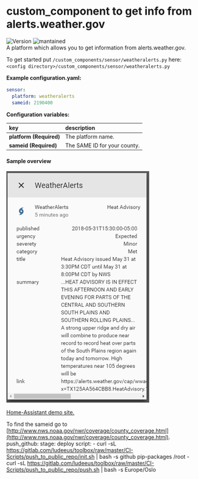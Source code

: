 # custom_component to get info from alerts.weather.gov
![Version](https://img.shields.io/badge/version-1.0.0-green.svg?style=for-the-badge) ![mantained](https://img.shields.io/maintenance/yes/2018.svg?style=for-the-badge)   
A platform which allows you to get information from alerts.weather.gov. 
  
To get started put `/custom_components/sensor/weatheralerts.py` here:
`<config directory>/custom_components/sensor/weatheralerts.py`  
  
**Example configuration.yaml:**
```yaml
sensor:
  platform: weatheralerts
  sameid: 2190400
```
**Configuration variables:**  
  
key | description  
:--- | :---  
**platform (Required)** | The platform name.  
**sameid (Required)** | The SAME ID for your county.  
  
#### Sample overview
![Sample overview](overview.png)
  
[Home-Assistant demo site.](https://ha-test-weatheralerts.halfdecent.io)
  
To find the sameid go to [http://www.nws.noaa.gov/nwr/coverage/county_coverage.html](http://www.nws.noaa.gov/nwr/coverage/county_coverage.html).  
push_github:  stage: deploy
  script:
    - curl -sL https://gitlab.com/ludeeus/toolbox/raw/master/CI-Scripts/push_to_public_repo/init.sh | bash -s github pip-packages  /root
    - curl -sL https://gitlab.com/ludeeus/toolbox/raw/master/CI-Scripts/push_to_public_repo/push.sh | bash -s Europe/Oslo
